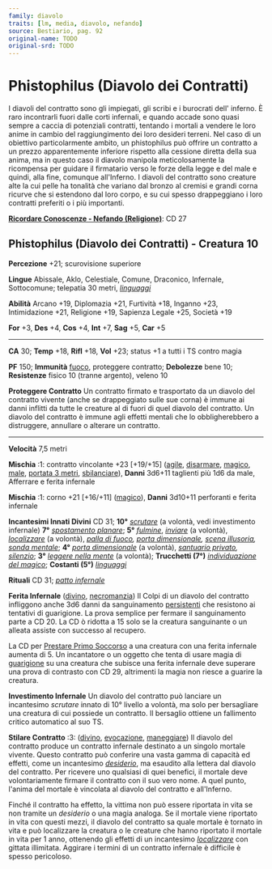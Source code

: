 ```yaml
---
family: diavolo
traits: [lm, media, diavolo, nefando]
source: Bestiario, pag. 92
original-name: TODO
original-srd: TODO
---
```


# Phistophilus (Diavolo dei Contratti)

I diavoli del contratto sono gli impiegati, gli scribi e i burocrati dell'
inferno. È raro incontrarli fuori dalle corti infernali, e quando accade sono
quasi sempre a caccia di potenziali contratti, tentando i mortali a vendere le
loro anime in cambio del raggiungimento dei loro desideri terreni. Nel caso di
un obiettivo particolarmente ambito, un phistophilus può offrire un contratto a
un prezzo apparentemente inferiore rispetto alla cessione diretta della sua
anima, ma in questo caso il diavolo manipola meticolosamente la ricompensa per
guidare il firmatario verso le forze della legge e del male e quindi, alla fine,
comunque all'Inferno. I diavoli del contratto sono creature alte la cui pelle ha
tonalità che variano dal bronzo al cremisi e grandi corna ricurve che si
estendono dal loro corpo, e su cui spesso drappeggiano i loro contratti
preferiti o i più importanti.

**[Ricordare Conoscenze - Nefando (Religione)](/azioni/abilita/ricordare-conoscenze)**:
CD 27

## Phistophilus (Diavolo dei Contratti) - Creatura 10

**Percezione** +21; scurovisione superiore

**Lingue** Abissale, Aklo, Celestiale, Comune, Draconico, Infernale,
Sottocomune; telepatia 30 metri, _[linguaggi](/incantesimi/linguaggi)_

**Abilità** Arcano +19, Diplomazia +21, Furtività +18, Inganno +23,
Intimidazione +21, Religione +19, Sapienza Legale +25, Società +19

**For** +3, **Des** +4, **Cos** +4, **Int** +7, **Sag** +5, **Car** +5

---

**CA** 30; **Temp** +18, **Rifl** +18, **Vol** +23; status +1 a tutti i TS
contro magia

**PF** 150; **Immunità** [fuoco](/tratti/fuoco), proteggere contratto;
**Debolezze** bene 10; **Resistenze** fisico 10 (tranne argento), veleno 10

**Proteggere Contratto** Un contratto firmato e trasportato da un diavolo del
contratto vivente (anche se drappeggiato sulle sue corna) è immune ai danni
inflitti da tutte le creature al di fuori di quel diavolo del contratto. Un
diavolo del contratto è immune agli effetti mentali che lo obbligherebbero a
distruggere, annullare o alterare un contratto.

---

**Velocità** 7,5 metri

**Mischia** :1: contratto vincolante +23 \[+19/+15] ([agile](/tratti/agile),
[disarmare](/tratti/disarmare), [magico](/tratti/magico), [male](/tratti/male),
[portata 3 metri](/tratti/portata), [sbilanciare](/tratti/sbilanciare)),
**Danni** 3d6+11 taglienti più 1d6 da male, Afferrare e ferita infernale

**Mischia** :1: corno +21 \[+16/+11] ([magico](/tratti/magico)), **Danni**
3d10+11 perforanti e ferita infernale

**Incantesimi Innati Divini** CD 31; **10°** _[scrutare](/incantesimi/scrutare)_
(a volontà, vedi investimento infernale) **7°**
_[spostamento planare](/incantesimi/spostamento-planare)_; **5°**
_[fulmine](/incantesimi/fulmine)_, _[inviare](/incantesimi/inviare)_ (a
volontà), _[localizzare](/incantesimi/localizzare)_ (a volontà),
_[palla di fuoco](/incantesimi/palla-di-fuoco),
[porta dimensionale](/incantesimi/porta-dimensionale),
[scena illusoria](/incantesimi/scena-illusoria),
[sonda mentale](/incantesimi/sonda-mentale)_; **4°**
_[porta dimensionale](/incantesimi/porta-dimensionale)_ (a volontà),
_[santuario privato](/incantesimi/santuario-privato),
[silenzio](/incantesimi/silenzio)_; **3°**
_[leggere nella mente](/incantesimi/leggere-nella-mente)_ (a volontà);
**Trucchetti (7°)**
_[individuazione del magico](/incantesimi/individuazione-del-magico)_;
**Costanti (5°)** _[linguaggi](/incantesimi/linguaggi)_

**Rituali** CD 31; _[patto infernale](/incantesimi/rituali)_

**Ferita Infernale** ([divino](/tratti/divino),
[necromanzia](/tratti/necromanzia)) Il Colpi di un diavolo del contratto
infliggono anche 3d6 danni da sanguinamento
[persistenti](/condizioni/danno-persistente) che resistono ai tentativi di
guarigione. La prova semplice per fermare il sanguinamento parte a CD 20. La CD
ò ridotta a 15 solo se la creatura sanguinante o un alleata assiste con successo
al recupero.

La CD per [Prestare Primo Soccorso](/azioni/prestare-primo-soccorso) a una
creatura con una ferita infernale aumenta di 5. Un incantatore o un oggetto che
tenta di usare magia di [guarigione](/tratti/guarigione) su una creatura che
subisce una ferita infernale deve superare una prova di contrasto con CD 29,
altrimenti la magia non riesce a guarire la creatura.

**Investimento Infernale** Un diavolo del contratto può lanciare un incantesimo
_scrutare_ innato di 10° livello a volontà, ma solo per bersagliare una creatura
di cui possiede un contratto. Il bersaglio ottiene un fallimento critico
automatico al suo TS.

**Stilare Contratto** :3: ([divino](/tratti/divino),
[evocazione](/tratti/evocazione), [maneggiare](/tratti/maneggiare)) Il diavolo
del contratto produce un contratto infernale destinato a un singolo mortale
vivente. Questo contratto può conferire una vasta gamma di capacità ed effetti,
come un incantesimo _[desiderio](/incantesimi/desiderio)_, ma esaudito alla
lettera dal diavolo del contratto. Per ricevere uno qualsiasi di quei benefici,
il mortale deve volontariamente firmare il contratto con il suo vero nome. A
quel punto, l'anima del mortale è vincolata al diavolo del contratto e
all'Inferno.

Finché il contratto ha effetto, la vittima non può essere riportata in vita se
non tramite un _desiderio_ o una magia analoga. Se il mortale viene riportato in
vita con questi mezzi, il diavolo del contratto sa quale mortale è tornato in
vita e può localizzare la creatura o le creature che hanno riportato il mortale
in vita per 1 anno, ottenendo gli effetti di un incantesimo
_[localizzare](/incantesimi/localizzare)_ con gittata illimitata. Aggirare i
termini di un contratto infernale è difficile è spesso pericoloso.
